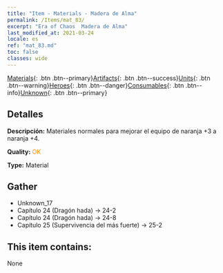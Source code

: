 ```yaml
---
title: "Item - Materials - Madera de Alma"
permalink: /Items/mat_83/
excerpt: "Era of Chaos  Madera de Alma"
last_modified_at: 2021-03-24
locale: es
ref: "mat_83.md"
toc: false
classes: wide
---
```

 [Materials](/es/Items/){: .btn .btn--primary}[Artifacts](/es/Items/Artifacts/){: .btn .btn--success}[Units](/es/Items/Units/){: .btn .btn--warning}[Heroes](/es/Items/Heroes/){: .btn .btn--danger}[Consumables](/es/Items/Consumables/){: .btn .btn--info}[Unknown](/es/Items/Unknown/){: .btn .btn--primary}

## Detalles
 **Descripción:** Materiales normales para mejorar el equipo de naranja +3 a naranja +4.

 **Quality:** <span style="color: #FF8C00">OK</span>

 **Type:** Material

## Gather

*    Unknown_17 
*    Capítulo 24 (Dragón hada) -> 24-2 
*    Capítulo 24 (Dragón hada) -> 24-8 
*    Capítulo 25 (Supervivencia del más fuerte) -> 25-2 

## This item contains:

  None

